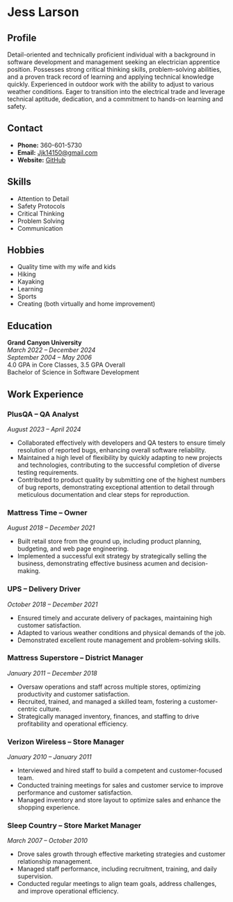 # Jess Larson

## Profile
Detail-oriented and technically proficient individual with a background in software development and management seeking an electrician apprentice position. Possesses strong critical thinking skills, problem-solving abilities, and a proven track record of learning and applying technical knowledge quickly. Experienced in outdoor work with the ability to adjust to various weather conditions. Eager to transition into the electrical trade and leverage technical aptitude, dedication, and a commitment to hands-on learning and safety.

## Contact
- **Phone:** 360-601-5730
- **Email:** Jjk14150@gmail.com
- **Website:** [GitHub](https://github.com/TryingToBeSmart)

## Skills
- Attention to Detail
- Safety Protocols
- Critical Thinking
- Problem Solving
- Communication

## Hobbies
- Quality time with my wife and kids
- Hiking
- Kayaking
- Learning
- Sports
- Creating (both virtually and home improvement)

## Education
**Grand Canyon University**  
*March 2022 – December 2024*  
*September 2004 – May 2006*  
4.0 GPA in Core Classes, 3.5 GPA Overall  
Bachelor of Science in Software Development

## Work Experience

### PlusQA – QA Analyst
*August 2023 – April 2024*
- Collaborated effectively with developers and QA testers to ensure timely resolution of reported bugs, enhancing overall software reliability.
- Maintained a high level of flexibility by quickly adapting to new projects and technologies, contributing to the successful completion of diverse testing requirements.
- Contributed to product quality by submitting one of the highest numbers of bug reports, demonstrating exceptional attention to detail through meticulous documentation and clear steps for reproduction.

### Mattress Time – Owner
*August 2018 – December 2021*
- Built retail store from the ground up, including product planning, budgeting, and web page engineering.
- Implemented a successful exit strategy by strategically selling the business, demonstrating effective business acumen and decision-making.

### UPS – Delivery Driver
*October 2018 – December 2021*
- Ensured timely and accurate delivery of packages, maintaining high customer satisfaction.
- Adapted to various weather conditions and physical demands of the job.
- Demonstrated excellent route management and problem-solving skills.

### Mattress Superstore – District Manager
*January 2011 – December 2018*
- Oversaw operations and staff across multiple stores, optimizing productivity and customer satisfaction.
- Recruited, trained, and managed a skilled team, fostering a customer-centric culture.
- Strategically managed inventory, finances, and staffing to drive profitability and operational efficiency.

### Verizon Wireless – Store Manager
*January 2010 – January 2011*
- Interviewed and hired staff to build a competent and customer-focused team.
- Conducted training meetings for sales and customer service to improve performance and customer satisfaction.
- Managed inventory and store layout to optimize sales and enhance the shopping experience.

### Sleep Country – Store Market Manager
*March 2007 – October 2010*
- Drove sales growth through effective marketing strategies and customer relationship management.
- Managed staff performance, including recruitment, training, and daily supervision.
- Conducted regular meetings to align team goals, address challenges, and improve operational efficiency.
